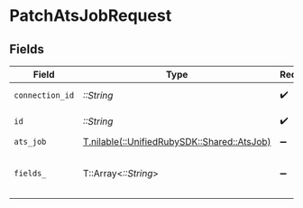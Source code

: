 # PatchAtsJobRequest


## Fields

| Field                                                                        | Type                                                                         | Required                                                                     | Description                                                                  |
| ---------------------------------------------------------------------------- | ---------------------------------------------------------------------------- | ---------------------------------------------------------------------------- | ---------------------------------------------------------------------------- |
| `connection_id`                                                              | *::String*                                                                   | :heavy_check_mark:                                                           | ID of the connection                                                         |
| `id`                                                                         | *::String*                                                                   | :heavy_check_mark:                                                           | ID of the Job                                                                |
| `ats_job`                                                                    | [T.nilable(::UnifiedRubySDK::Shared::AtsJob)](../../models/shared/atsjob.md) | :heavy_minus_sign:                                                           | N/A                                                                          |
| `fields_`                                                                    | T::Array<*::String*>                                                         | :heavy_minus_sign:                                                           | Comma-delimited fields to return                                             |